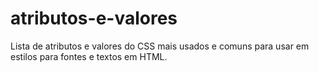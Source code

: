 # atributos-e-valores
Lista de atributos e valores do CSS mais usados e comuns para usar em estilos para fontes e textos em HTML. 
